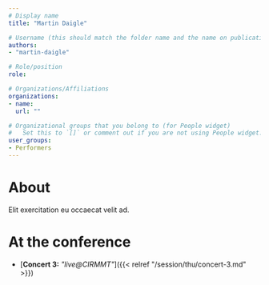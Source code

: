 ```yaml
---
# Display name
title: "Martin Daigle"

# Username (this should match the folder name and the name on publications)
authors:
- "martin-daigle"

# Role/position
role:

# Organizations/Affiliations
organizations:
- name: 
  url: ""

# Organizational groups that you belong to (for People widget)
#   Set this to `[]` or comment out if you are not using People widget.
user_groups:
- Performers
---
```


# About

Elit exercitation eu occaecat velit ad.

# At the conference

- [**Concert 3:** *"live@CIRMMT"*]({{< relref "/session/thu/concert-3.md" >}})